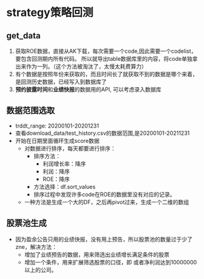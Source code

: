 # strategy策略回测

## get_data

1. 获取ROE数据，直接从AK下载，每次需要一个code,因此需要一个codelist，要包含回测期内所有代码。
所以就导出table数据库里的内容，将code单独拿出来作为一列。（这个方法被淘汰了，太慢太耗费算力）
2. 有个数据是按照年份来获取的，而且时间长了就获取不到的数据是哪个来着，是回测历史数据，已经写入到数据库了
3. **预约披露时间**和**业绩快报**的数据用的API, 可以考虑录入数据库

## 数据范围选取
* trddt_range: 20200101-20201231
* 查看download_data/test_history.csv的数据范围,是20200101-20211231
* 开始在日期里面循环生成score数据
    * 对数据进行排序，每天都要进行排序：
        * 排序方法：
            * 利润增长率：降序
            * 利润：降序
            * ROE：降序
        * 方法选择：df.sort_values
        * 排序过程中发现许多code在ROE的数据里没有对应的记录。
    * 一种方法是生成一个大的DF，之后再pivot过来，生成一个二维的数组
    
## 股票池生成
* 因为盈余公告只用的业绩快报，没有用上预告，所以股票池的数量过于少了zne，解决方法：
    * 增加了业绩预告的数据，用来筛选出业绩增长满足条件的股票
    * 增加一个条件，用来扩展筛选股票的口径，即 或者净利润达到10000000以上的公司。
